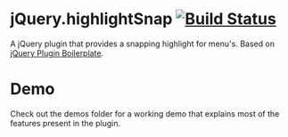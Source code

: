 # jQuery.highlightSnap [![Build Status](https://travis-ci.org/guidobouman/jquery-highlightsnap.png)](https://travis-ci.org/guidobouman/jquery-highlightsnap)
A jQuery plugin that provides a snapping highlight for menu's. Based on [jQuery Plugin Boilerplate](https://github.com/guidobouman/jquery-plugin-boilerplate).

# Demo
Check out the demos folder for a working demo that explains most of the features present in the plugin.

